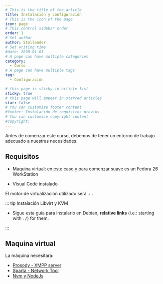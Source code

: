 ```yaml
---
# This is the title of the article
title: Instalación y configuración
# This is the icon of the page
icon: page
# This control sidebar order
order: 1
# Set author
author: Stollander
# Set writing time
#date: 2020-01-01
# A page can have multiple categories
category:
  - Curso
# A page can have multiple tags
tag:
  - Configuración

# this page is sticky in article list
sticky: true
# this page will appear in starred articles
star: false
# You can customize footer content
#footer: Instalación de requisitos previos 
# You can customize copyright content
#copyright: 
---
```


Antes de comenzar este curso, debemos de tener un entorno de trabajo adecuado a nuestras necesidades.

## Requisitos

* Maquina virtual: en este caso y para comenzar suave es un Fedora 26 WorkStation

* Visual Code instalado

El motor de virtualización utilizado será  <Badge text="QEMU/KVM"/> + <Badge text="libvirt"/>.

::: tip Instalación Libvirt y KVM

- Sigue esta guia para instalarlo en Debian,  **relative links** (i.e.: starting with `./`) for them.

:::


## Maquina virtual

La máquina necesitará:

- [Prosody - XMPP server](./vm/prosody.md)
- [Sparta - Network Tool](./vm/sparta.md)
- [Nvm y NodeJs](./vm/nvm.md)


